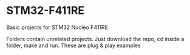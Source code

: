 # STM32-F411RE

Basic projects for STM32 Nucleo F411RE


Folders contain unrelated projects. Just download the repo, cd inside a folder, make and run. These are plug & play examples

